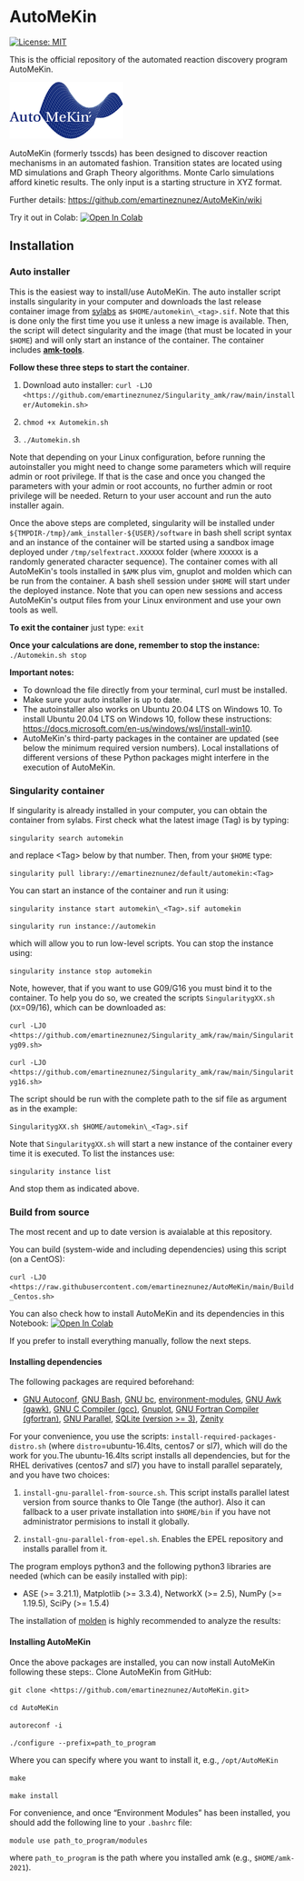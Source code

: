 # AutoMeKin

[![License: MIT](https://img.shields.io/badge/License-MIT-yellow.svg)](https://opensource.org/licenses/MIT)

This is the official repository of the automated reaction discovery program AutoMeKin.

<p align="left">
   <img src="logo.png" alt="alt text" width="200" height="100">
</p>

AutoMeKin (formerly tsscds) has been designed to discover reaction mechanisms in an automated fashion. Transition states are located using MD simulations and Graph Theory algorithms. Monte Carlo simulations afford kinetic results. The only input is a starting structure in XYZ format. 

Further details: https://github.com/emartineznunez/AutoMeKin/wiki

Try it out in Colab: 
[![Open In Colab](https://colab.research.google.com/assets/colab-badge.svg)](https://colab.research.google.com/github/emartineznunez/AutoMeKin/blob/main/AutoMeKin.ipynb)

## Installation

### Auto installer 
This is the easiest way to install/use AutoMeKin. The
auto installer script installs singularity in your computer and
downloads the last release container image from [sylabs](https://cloud.sylabs.io/library/emartineznunez/default/automekin) as
`$HOME/automekin\_<tag>.sif`. Note that this is done only the first time
you use it unless a new image is available. Then, the script will detect
singularity and the image (that must be located in your `$HOME`) and will
only start an instance of the container. The container includes
**[amk-tools](https://github.com/dgarayr/amk_tools)**. 

**Follow these three steps to start the container**.

1. Download auto installer: `curl -LJO <https://github.com/emartineznunez/Singularity_amk/raw/main/installer/Automekin.sh>`

3. `chmod +x Automekin.sh`

3. `./Automekin.sh`

Note that depending on your Linux configuration, before running the
autoinstaller you might need to change some parameters which will
require admin or root privilege. If that is the case and once you
changed the parameters with your admin or root accounts, no further
admin or root privilege will be needed. Return to your user account and
run the auto installer again.

Once the above steps are completed, singularity will be installed
under `${TMPDIR-/tmp}/amk_installer-${USER}/software` in bash shell script
syntax and an instance of the container will be started using a sandbox
image deployed under `/tmp/selfextract.XXXXXX` folder (where `XXXXXX` is a
randomly generated character sequence). The container comes with all
AutoMeKin's tools installed in `$AMK` plus vim, gnuplot and molden which
can be run from the container. A bash shell session under `$HOME` will
start under the deployed instance. Note that you can open new sessions
and access AutoMeKin's output files from your Linux environment and use
your own tools as well.

**To exit the container** just type: `exit`

**Once your calculations are done, remember to stop the instance:** `./Automekin.sh stop`

**Important notes:**

- To download the file directly from your terminal, curl must be installed.
- Make sure your auto installer is up to date.
- The autoinstaller also works on Ubuntu 20.04 LTS on Windows 10. To install
Ubuntu 20.04 LTS on Windows 10, follow these instructions:
<https://docs.microsoft.com/en-us/windows/wsl/install-win10>.
- AutoMeKin's third-party packages in the container are updated (see below the minimum
required version numbers). Local installations of different versions of
these Python packages might interfere in the execution of AutoMeKin.

### Singularity container 
If singularity is already installed in your
computer, you can obtain the container from sylabs. First check what the
latest image (Tag) is by typing: 

`singularity search automekin`

and replace \<Tag\> below by that number.
Then, from your `$HOME` type: 

`singularity pull library://emartineznunez/default/automekin:<Tag>` 

You can start an instance of the container and run it using:

`singularity instance start automekin\_<Tag>.sif automekin` 

`singularity run instance://automekin`

which will allow you to run low-level scripts. You can stop the instance
using:

`singularity instance stop automekin`

Note, however, that if you want to use G09/G16 you must bind it to the
container. To help you do so, we created the scripts `SingularitygXX.sh`
(`XX`=09/16), which can be downloaded as:

`curl -LJO
<https://github.com/emartineznunez/Singularity_amk/raw/main/Singularityg09.sh>`

`curl -LJO
<https://github.com/emartineznunez/Singularity_amk/raw/main/Singularityg16.sh>`

The script should be run with the complete path to the sif file as
argument as in the example:

`SingularitygXX.sh $HOME/automekin\_<Tag>.sif`

Note that `SingularitygXX.sh` will start a new instance of the container
every time it is executed. To list the instances use:

`singularity instance list`

And stop them as indicated above.

### Build from source 

The most recent and up to date version is avaialable at this repository.

You can build (system-wide and including dependencies) using this script (on a CentOS):

`curl -LJO
<https://raw.githubusercontent.com/emartineznunez/AutoMeKin/main/Build_Centos.sh>`

You can also check how to install AutoMeKin and its dependencies in this Notebook: [![Open In Colab](https://colab.research.google.com/assets/colab-badge.svg)](https://colab.research.google.com/github/emartineznunez/AutoMeKin/blob/main/AutoMeKin.ipynb)

If you prefer to install everything manually, follow the next steps.

#### Installing dependencies 
The following packages are required beforehand:

- [GNU Autoconf](https://www.gnu.org/software/autoconf/), [GNU Bash](https://www.gnu.org/software/bash/), [GNU bc](https://www.gnu.org/software/bc/), [environment-modules](https://github.com/cea-hpc/modules), [GNU Awk (gawk)](https://www.gnu.org/software/gawk/), [GNU C Compiler (gcc)](https://gcc.gnu.org/), [Gnuplot](http://www.gnuplot.info/), [GNU Fortran Compiler (gfortran)](https://gcc.gnu.org/wiki/GFortran), [GNU Parallel](https://www.gnu.org/software/bash/manual/html_node/GNU-Parallel.html), [SQLite (version \>= 3)](https://www.sqlite.org/index.html), [Zenity](https://wiki.gnome.org/Projects/Zenity)

For your convenience, you use the scripts: `install-required-packages-distro.sh` (where `distro`=ubuntu-16.4lts,
centos7 or sl7), which will do the work for you.The ubuntu-16.4lts
script installs all dependencies, but for the RHEL derivatives (centos7
and sl7) you have to install parallel separately, and you have two
choices:

1. `install-gnu-parallel-from-source.sh`. This script installs parallel
latest version from source thanks to Ole Tange (the author). Also it can
fallback to a user private installation into `$HOME/bin` if you have not
administrator permisions to install it globally.

2. `install-gnu-parallel-from-epel.sh`. Enables the EPEL repository and
installs parallel from it.

The program employs python3 and the following python3 libraries are
needed (which can be easily installed with pip):

- ASE (\>= 3.21.1), Matplotlib (\>= 3.3.4), NetworkX (\>= 2.5), NumPy (\>= 1.19.5), SciPy (\>= 1.5.4)

The installation of [molden](https://www.theochem.ru.nl/molden/linux.html) is highly recommended to analyze the results:

#### Installing AutoMeKin

Once the above packages are installed, you can now install AutoMeKin
following these steps:. Clone AutoMeKin from GitHub:

`git clone <https://github.com/emartineznunez/AutoMeKin.git>`

`cd AutoMeKin`

`autoreconf -i`

`./configure --prefix=path_to_program`

Where you can specify where you want to install it, e.g., `/opt/AutoMeKin`

`make` 

`make install` 

For convenience, and once “Environment Modules” has been installed, you
should add the following line to your `.bashrc` file:

`module use path_to_program/modules`

where `path_to_program` is the path where you installed amk (e.g.,
`$HOME/amk-2021`).
